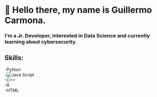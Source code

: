 # 👋 Hello there, my name is Guillermo Carmona.

### I'm a Jr. Developer, interested in Data Science and currently learning about cybersecurity.

## Skills:
-Pyhton </br>
-![Java Script](https://img.shields.io/badge/-Java%20Script-blue?logo=javascript) </br>
-C++  </br>
-R  </br>
-HTML  </br>

<!--
**GC003/GC003** is a ✨ _special_ ✨ repository because its `README.md` (this file) appears on your GitHub profile.

Here are some ideas to get you started:

- 🔭 I’m currently working on ...
- 🌱 I’m currently learning ...
- 👯 I’m looking to collaborate on ...
- 🤔 I’m looking for help with ...
- 💬 Ask me about ...
- 📫 How to reach me: ...
- 😄 Pronouns: ...
- ⚡ Fun fact: ...
-->
